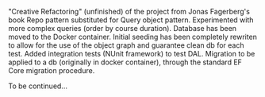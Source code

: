 "Creative Refactoring" (unfinished) of the project from Jonas Fagerberg's book
Repo pattern substituted for Query object pattern. Experimented with more complex queries (order by course duration).
Database has been moved to the Docker container.
Initial seeding has been completely rewriten to allow for the use of the object graph and guarantee clean db for each test. 
Added integration tests (NUnit framework) to test DAL. 
Migration to be applied to a db (originally in docker container), through the standard EF Core migration procedure.

To be continued...

